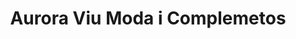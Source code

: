 ---
title: "Aurora Viu Moda i Complemetos"
url: /sevilla/aurora-viu-moda-i-complemetos/
shop: ropa
---
